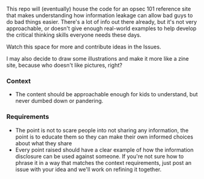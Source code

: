 This repo will (eventually) house the code for an opsec 101 reference site that makes understanding how information leakage can allow bad guys to do bad things easier. There's a lot of info out there already, but it's not very approachable, or doesn't give enough real-world examples to help develop the critical thinking skills everyone needs these days.

Watch this space for more and contribute ideas in the Issues.

I may also decide to draw some illustrations and make it more like a zine site, because who doesn't like pictures, right? 


### Context

- The content should be approachable enough for kids to understand, but never dumbed down or pandering. 


### Requirements

- The point is not to scare people into not sharing any information, the point is to educate them so they can make their own informed choices about what they share
- Every point raised should have a clear example of how the information disclosure can be used against someone. If you're not sure how to phrase it in a way that matches the context requirements, just post an issue with your idea and we'll work on refining it together.
